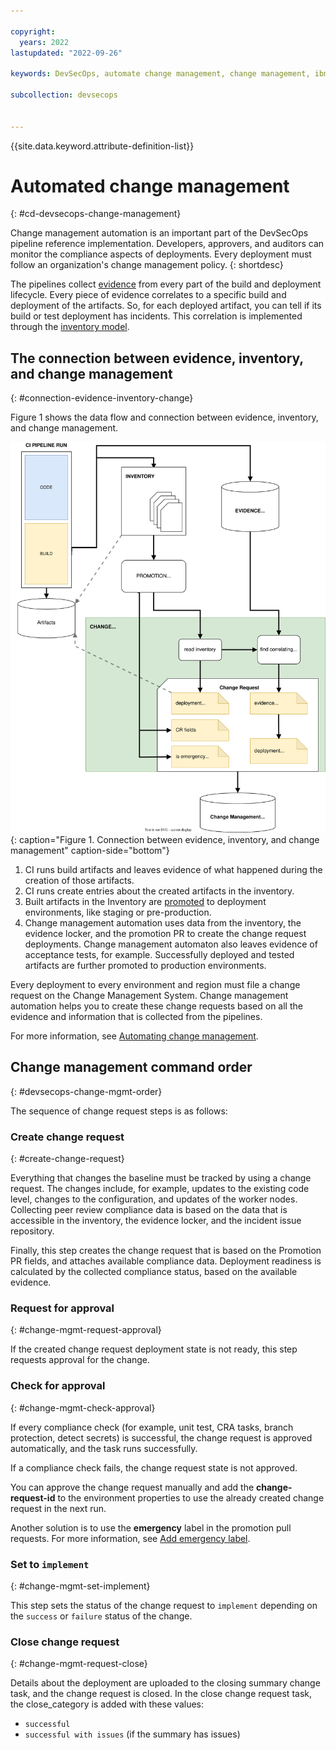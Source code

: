 ```yaml
---

copyright:
  years: 2022
lastupdated: "2022-09-26"

keywords: DevSecOps, automate change management, change management, ibm cloud

subcollection: devsecops


---
```


{{site.data.keyword.attribute-definition-list}}

# Automated change management
{: #cd-devsecops-change-management}

Change management automation is an important part of the DevSecOps pipeline reference implementation. Developers, approvers, and auditors can monitor the compliance aspects of deployments. Every deployment must follow an organization's change management policy.
{: shortdesc}

The pipelines collect [evidence](/docs/devsecops?topic=devsecops-devsecops-evidence) from every part of the build and deployment lifecycle. Every piece of evidence correlates to a specific build and deployment of the artifacts. So, for each deployed artifact, you can tell if its build or test deployment has incidents. This correlation is implemented through the [inventory model](/docs/devsecops?topic=devsecops-cd-devsecops-inventory).

## The connection between evidence, inventory, and change management
{: #connection-evidence-inventory-change}

Figure 1 shows the data flow and connection between evidence, inventory, and change management.

![Connection between evidence, inventory, and change management](images/change-management-data-flow.svg "Flow diagram that shows the relationship between evidence, inventory, and change management"){: caption="Figure 1. Connection between evidence, inventory, and change management" caption-side="bottom"}

1. CI runs build artifacts and leaves evidence of what happened during the creation of those artifacts.
2. CI runs create entries about the created artifacts in the inventory.
3. Built artifacts in the Inventory are [promoted](/docs/devsecops?topic=devsecops-cd-devsecops-inventory) to deployment environments, like staging or pre-production.
4. Change management automation uses data from the inventory, the evidence locker, and the promotion PR to create the change request deployments. Change management automaton also leaves evidence of acceptance tests, for example. Successfully deployed and tested artifacts are further promoted to production environments.

Every deployment to every environment and region must file a change request on the Change Management System. Change management automation helps you to create these change requests based on all the evidence and information that is collected from the pipelines.

For more information, see [Automating change management](/docs/devsecops?topic=devsecops-cd-devsecops-automate-changemgmt).


## Change management command order
{: #devsecops-change-mgmt-order}

The sequence of change request steps is as follows:

### Create change request
{: #create-change-request}

Everything that changes the baseline must be tracked by using a change request. The changes include, for example, updates to the existing code level, changes to the configuration, and updates of the worker nodes. Collecting peer review compliance data is based on the data that is accessible in the inventory, the evidence locker, and the incident issue repository.

Finally, this step creates the change request that is based on the Promotion PR fields, and attaches available compliance data. Deployment readiness is calculated by the collected compliance status, based on the available evidence.

### Request for approval
{: #change-mgmt-request-approval}

If the created change request deployment state is not ready, this step requests approval for the change.

### Check for approval
{: #change-mgmt-check-approval}

If every compliance check (for example, unit test, CRA tasks, branch protection, detect secrets) is successful, the change request is approved automatically, and the task runs successfully.

If a compliance check fails, the change request state is not approved.

You can approve the change request manually and add the **change-request-id** to the environment properties to use the already created change request in the next run.

Another solution is to use the **emergency** label in the promotion pull requests. For more information, see [Add emergency label](/docs/devsecops?topic=devsecops-cd-devsecops-approve-cr).

### Set to `implement`
{: #change-mgmt-set-implement}

This step sets the status of the change request to `implement` depending on the `success` or `failure` status of the change.

### Close change request
{: #change-mgmt-request-close}

Details about the deployment are uploaded to the closing summary change task, and the change request is closed. In the close change request task, the close_category is added with these values:

* `successful`
* `successful with issues` (if the summary has issues)

